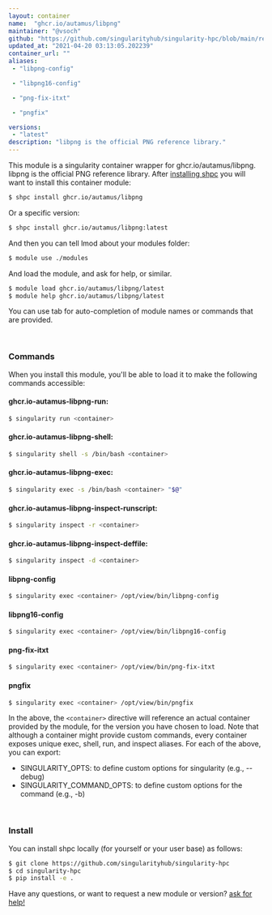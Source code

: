 ```yaml
---
layout: container
name:  "ghcr.io/autamus/libpng"
maintainer: "@vsoch"
github: "https://github.com/singularityhub/singularity-hpc/blob/main/registry/ghcr.io/autamus/libpng/container.yaml"
updated_at: "2021-04-20 03:13:05.202239"
container_url: ""
aliases:
 - "libpng-config"

 - "libpng16-config"

 - "png-fix-itxt"

 - "pngfix"

versions:
 - "latest"
description: "libpng is the official PNG reference library."
---
```


This module is a singularity container wrapper for ghcr.io/autamus/libpng.
libpng is the official PNG reference library.
After [installing shpc](#install) you will want to install this container module:

```bash
$ shpc install ghcr.io/autamus/libpng
```

Or a specific version:

```bash
$ shpc install ghcr.io/autamus/libpng:latest
```

And then you can tell lmod about your modules folder:

```bash
$ module use ./modules
```

And load the module, and ask for help, or similar.

```bash
$ module load ghcr.io/autamus/libpng/latest
$ module help ghcr.io/autamus/libpng/latest
```

You can use tab for auto-completion of module names or commands that are provided.

<br>

### Commands

When you install this module, you'll be able to load it to make the following commands accessible:

#### ghcr.io-autamus-libpng-run:

```bash
$ singularity run <container>
```

#### ghcr.io-autamus-libpng-shell:

```bash
$ singularity shell -s /bin/bash <container>
```

#### ghcr.io-autamus-libpng-exec:

```bash
$ singularity exec -s /bin/bash <container> "$@"
```

#### ghcr.io-autamus-libpng-inspect-runscript:

```bash
$ singularity inspect -r <container>
```

#### ghcr.io-autamus-libpng-inspect-deffile:

```bash
$ singularity inspect -d <container>
```


#### libpng-config
       
```bash
$ singularity exec <container> /opt/view/bin/libpng-config
```


#### libpng16-config
       
```bash
$ singularity exec <container> /opt/view/bin/libpng16-config
```


#### png-fix-itxt
       
```bash
$ singularity exec <container> /opt/view/bin/png-fix-itxt
```


#### pngfix
       
```bash
$ singularity exec <container> /opt/view/bin/pngfix
```



In the above, the `<container>` directive will reference an actual container provided
by the module, for the version you have chosen to load. Note that although a container
might provide custom commands, every container exposes unique exec, shell, run, and
inspect aliases. For each of the above, you can export:

 - SINGULARITY_OPTS: to define custom options for singularity (e.g., --debug)
 - SINGULARITY_COMMAND_OPTS: to define custom options for the command (e.g., -b)

<br>
  
### Install

You can install shpc locally (for yourself or your user base) as follows:

```bash
$ git clone https://github.com/singularityhub/singularity-hpc
$ cd singularity-hpc
$ pip install -e .
```

Have any questions, or want to request a new module or version? [ask for help!](https://github.com/singularityhub/singularity-hpc/issues)